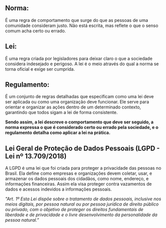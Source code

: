 ## Norma: 
É uma regra de comportamento que surge do que as pessoas de uma comunidade consideram justo. Não está escrita, mas reflete o que o senso comum acha certo ou errado.

## Lei: 
É uma regra criada por legisladores para deixar claro o que a sociedade considera indesejado e perigoso. A lei é o meio através do qual a norma se torna oficial e exige ser cumprida.

## Regulamento: 
É um conjunto de regras detalhadas que especificam como uma lei deve ser aplicada ou como uma organização deve funcionar. Ele serve para orientar e organizar as ações dentro de um determinado contexto, garantindo que todos sigam a lei de forma consistente.  



**Sendo assim, a lei descreve o comportamento que deve ser seguido, a norma expressa o que é considerado certo ou errado pela sociedade, e o regulamento detalha como aplicar a lei na prática.**  




## Lei Geral de Proteção de Dados Pessoais (LGPD - Lei nº 13.709/2018)
A LGPD é uma lei que foi criada para proteger a privacidade das pessoas no Brasil. Ela define como empresas e organizações devem coletar, usar, e armazenar os dados pessoais dos cidadãos, como nome, endereço, e informações financeiras. Assim ela visa proteger contra vazamentos de dados e acessos indevidos a informações pessoais.

_"Art. 1º Esta Lei dispõe sobre o tratamento de dados pessoais, inclusive nos meios digitais, por pessoa natural ou por pessoa jurídica de direito público ou privado, com o objetivo de proteger os direitos fundamentais de liberdade e de privacidade e o livre desenvolvimento da personalidade da pessoa natural.”_
